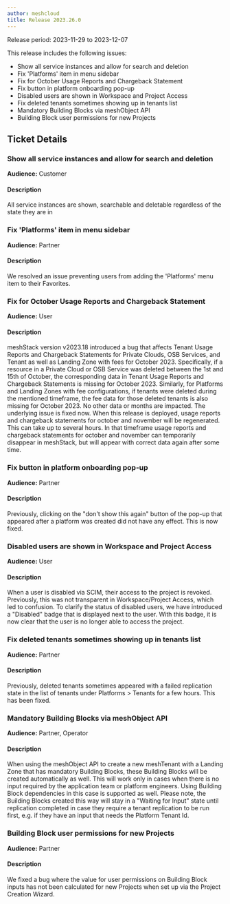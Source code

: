 ```yaml
---
author: meshcloud
title: Release 2023.26.0
---
```


Release period: 2023-11-29 to 2023-12-07

This release includes the following issues:
* Show all service instances and allow for search and deletion
* Fix 'Platforms' item in menu sidebar
* Fix for October Usage Reports and Chargeback Statement
* Fix button in platform onboarding pop-up
* Disabled users are shown in Workspace and Project Access
* Fix deleted tenants sometimes showing up in tenants list
* Mandatory Building Blocks via meshObject API
* Building Block user permissions for new Projects
<!--truncate-->

## Ticket Details
### Show all service instances and allow for search and deletion
**Audience:** Customer<br>

#### Description
All service instances are shown, searchable and deletable regardless of the state they are in

### Fix 'Platforms' item in menu sidebar
**Audience:** Partner<br>

#### Description
We resolved an issue preventing users from adding the 'Platforms' menu item to their Favorites.

### Fix for October Usage Reports and Chargeback Statement
**Audience:** User<br>

#### Description
meshStack version v2023.18 introduced a bug that affects Tenant Usage Reports and Chargeback Statements for 
Private Clouds, OSB Services, and Tenant as well as Landing Zone with fees for October 2023.
Specifically, if a resource in a Private Cloud or OSB Service was deleted between the 1st and 15th of October, 
the corresponding data in Tenant Usage Reports and Chargeback Statements is missing for October 2023. Similarly, 
for Platforms and Landing Zones with fee configurations, if tenants were deleted during the mentioned timeframe,
the fee data for those deleted tenants is also missing for October 2023. No other data or months are impacted.
The underlying issue is fixed now. When this release is deployed, usage reports and chargeback statements for
october and november will be regenerated. This can take up to several hours. In that timeframe usage reports and
chargeback statements for october and november can temporarily disappear in meshStack, but will appear with
correct data again after some time.

### Fix button in platform onboarding pop-up
**Audience:** Partner<br>

#### Description
Previously, clicking on the "don't show this again" button of the pop-up that
appeared after a platform was created did not have any effect. This is now
fixed.

### Disabled users are shown in Workspace and Project Access
**Audience:** User<br>

#### Description
When a user is disabled via SCIM, their access to the project is 
revoked. Previously, this was not transparent in Workspace/Project Access, which
led to confusion. To clarify the status of disabled users, we have introduced 
a "Disabled" badge that is displayed next to the user. With this badge, it is 
now clear that the user is no longer able to access the project.

### Fix deleted tenants sometimes showing up in tenants list
**Audience:** Partner<br>

#### Description
Previously, deleted tenants sometimes appeared with a failed replication state in the list of tenants under Platforms > Tenants for a few hours. This has been fixed.

### Mandatory Building Blocks via meshObject API
**Audience:** Partner, Operator<br>

#### Description
When using the meshObject API to create a new meshTenant with a Landing Zone that has mandatory Building Blocks,
these Building Blocks will be created automatically as well. This will work only in cases when there is no
input required by the application team or platform engineers.
Using Building Block dependencies in this case is supported as well.
Please note, the Building Blocks created this way will stay in a "Waiting for Input" state 
until replication completed in case they require a tenant replication to be run first, 
e.g. if they have an input that needs the Platform Tenant Id.

### Building Block user permissions for new Projects
**Audience:** Partner<br>

#### Description
We fixed a bug where the value for user permissions on Building Block inputs
has not been calculated for new Projects when set up via the Project Creation Wizard.

